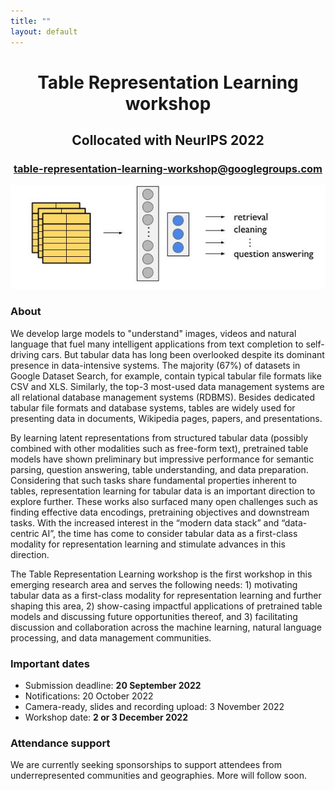 ```yaml
---
title: ""
layout: default
---
```



<div align="center">
<h1><b>Table Representation Learning workshop</b></h1>
<h2>Collocated with NeurIPS 2022</h2>
<h3><a href="mailto:table-representation-learning-workshop@googlegroups.com" target="blank"> table-representation-learning-workshop@googlegroups.com</a></h3>
</div>

<p align="center">
    <img src="assets/trl_workshop.jpg"/>
</p>


### **About**

We develop large models to "understand" images, videos and natural language that fuel many
intelligent applications from text completion to self-driving cars. But tabular data has long been
overlooked despite its dominant presence in data-intensive systems. The majority (67%) of datasets
in Google Dataset Search, for example, contain typical tabular file formats like CSV and XLS.
Similarly, the top-3 most-used data management systems are all relational database management
systems (RDBMS). Besides dedicated tabular file formats and database systems, tables are widely
used for presenting data in documents, Wikipedia pages, papers, and presentations.

By learning latent representations from structured tabular data (possibly combined with other modalities
such as free-form text), pretrained table models have shown preliminary but impressive performance
for semantic parsing, question answering, table understanding, and data preparation. Considering that such tasks share fundamental properties inherent to tables, representation
learning for tabular data is an important direction to explore further. These works also
surfaced many open challenges such as finding effective data encodings, pretraining objectives and
downstream tasks. With the increased interest in the “modern data stack” and “data-centric AI”,
the time has come to consider tabular data as a first-class modality for representation learning and
stimulate advances in this direction.

The Table Representation Learning workshop is the first workshop in this emerging research area
and serves the following needs: 1) motivating tabular data as a first-class modality for representation
learning and further shaping this area, 2) show-casing impactful applications of pretrained table
models and discussing future opportunities thereof, and 3) facilitating discussion and collaboration
across the machine learning, natural language processing, and data management communities.


### **Important dates**
- Submission deadline: <b>20 September 2022</b>
- Notifications: 20 October 2022
- Camera-ready, slides and recording upload: 3 November 2022
- Workshop date: <b>2 or 3 December 2022</b>


### **Attendance support**

We are currently seeking sponsorships to support attendees from underrepresented communities and geographies.
More will follow soon.
